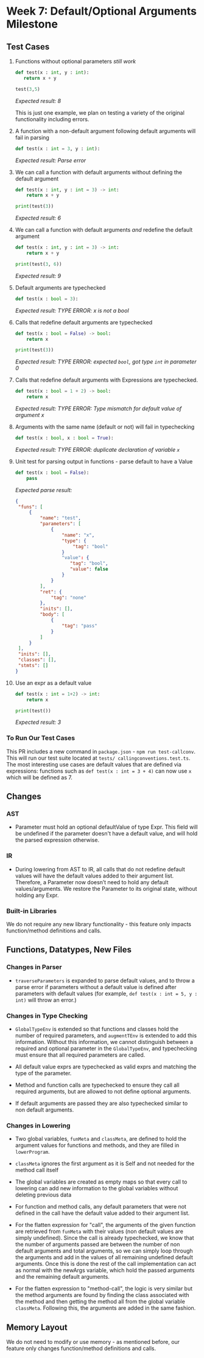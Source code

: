 # Week 7: Default/Optional Arguments Milestone

## Test Cases

1. Functions without optional parameters _still work_

   ```python
   def test(x : int, y : int):
      return x + y

   test(3,5)
   ```

   _Expected result: 8_

   This is just one example, we plan on testing a variety of the original functionality including errors.

2. A function with a non-default argument following default arguments will fail in parsing

   ```python
   def test(x : int = 3, y : int):
   ```

   _Expected result: Parse error_

3. We can call a function with default arguments without defining the default argument

   ```python
   def test(x : int, y : int = 3) -> int:
       return x + y

   print(test(3))
   ```

   _Expected result: 6_

4. We can call a function with default arguments _and_ redefine the default argument

   ```python
   def test(x : int, y : int = 3) -> int:
       return x + y

   print(test(3, 6))
   ```

   _Expected result: 9_

5. Default arguments are typechecked

   ```python
   def test(x : bool = 3):
   ```

   _Expected result: TYPE ERROR: x is not a bool_

6. Calls that redefine default arguments are typechecked

   ```python
   def test(x : bool = False) -> bool:
       return x

   print(test(3))
   ```

   _Expected result: TYPE ERROR: expected `bool`, got type `int` in parameter 0_

7. Calls that redefine default arguments with Expressions are typechecked.

   ```python
   def test(x : bool = 1 + 2) -> bool:
       return x
   ```

   _Expected result: TYPE ERROR: Type mismatch for default value of argument x_

8. Arguments with the same name (default or not) will fail in typechecking

   ```python
   def test(x : bool, x : bool = True):
   ```

   _Expected result: TYPE ERROR: duplicate declaration of variable `x`_

9. Unit test for parsing output in functions - parse default to have a Value

   ```python
   def test(x : bool = False):
       pass
   ```

   _Expected parse result:_

   ```json
   {
    "funs": [
        {
            "name": "test",
            "parameters": [
                {
                    "name": "x",
                    "type": {
                        "tag": "bool"
                    }
                    "value": {
                       "tag": "bool",
                       "value": false
                    }
                }
            ],
            "ret": {
                "tag": "none"
            },
            "inits": [],
            "body": [
                {
                    "tag": "pass"
                }
            ]
        }
    ],
    "inits": [],
    "classes": [],
    "stmts": []
   }
   ```

10. Use an expr as a default value

    ```python
    def test(x : int = 1+2) -> int:
        return x

    print(test())
    ```

    _Expected result: 3_

### To Run Our Test Cases
This PR includes a new command in `package.json` - `npm run test-callconv`. This will run our test suite located at `tests/ callingconventions.test.ts`. The most interesting use cases are default values that are defined via expressions:
functions such as `def test(x : int = 3 + 4)` can now use `x` which will be defined as 7.

## Changes

### AST

- Parameter must hold an optional defaultValue of type Expr. This field will be undefined if the parameter doesn't have a default value, and will hold the parsed expression otherwise.

### IR

- During lowering from AST to IR, all calls that do not redefine default values will have the default values added to their argument list. Therefore, a Parameter now doesn’t need to hold any default values/arguments. We restore the Parameter to its original state, without holding any Expr.

### Built-in Libraries

We do not require any new library functionality - this feature only impacts function/method definitions and calls.

## Functions, Datatypes, New Files

### Changes in Parser

- `traverseParameters` is expanded to parse default values, and to throw a parse error if parameters without a default value is defined after parameters with default values (for example, `def test(x : int = 5, y : int)` will throw an error.)

### Changes in Type Checking

- `GlobalTypeEnv` is extended so that functions and classes hold the number of required parameters, and `augmentTEnv` is extended to add this information. Without this information, we cannot distinguish between a required and optional parameter in the `GlobalTypeEnv`, and typechecking must ensure that all required parameters are called.

- All default value exprs are typechecked as valid exprs and matching the type of the parameter.

- Method and function calls are typechecked to ensure they call all required arguments, but are allowed to not define optional arguments.

- If default arguments are passed they are also typechecked similar to non default arguments.

### Changes in Lowering

- Two global variables, `funMeta` and `classMeta`, are defined to hold the argument values for functions and methods, and they are filled in `lowerProgram`.

- `classMeta` ignores the first argument as it is Self and not needed for the method call itself

- The global variables are created as empty maps so that every call to lowering can add new information to the global variables without deleting previous data

- For function and method calls, any default parameters that were not defined in the call have the default value added to their argument list.

- For the flatten expression for "call", the arguments of the given function are retrieved from `funMeta` with their values (non default values are simply undefined). Since the call is already typechecked, we know that the number of arguments passed are between the number of non default arguments and total arguments, so we can simply loop through the arguments and add in the values of all remaining undefined default arguments. Once this is done the rest of the call implementation can act as normal with the newArgs variable, which hold the passed arguments and the remaining default arguments.

- For the flatten expression to "method-call", the logic is very similar but the method arguments are found by finding the class associated with the method and then getting the method all from the global variable `classMeta`. Following this, the arguments are added in the same fashion.
## Memory Layout

We do not need to modify or use memory - as mentioned before, our feature only changes function/method definitions and calls.
